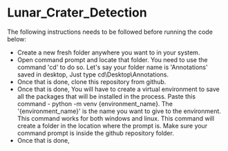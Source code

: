 # Lunar_Crater_Detection
 The following instructions needs to be followed before running the code below:
- Create a new fresh folder anywhere you want to in your system.
- Open command prompt and locate that folder. You need to use the command 'cd' to do so. Let's say your folder name is 'Annotations' saved in desktop, Just type cd\Desktop\Annotations. 
- Once that is done, clone this repository from github.
- Once that is done, You will have to create a virtual environment to save all the packages that will be installed in the process. Paste this command - python -m venv {environment_name}. The '{environment_name}' is the name you want to give to the environment. This command works for both windows and linux. This command will create a folder in the location where the prompt is. Make sure your command prompt is inside the github repository folder.
- Once that is done,
